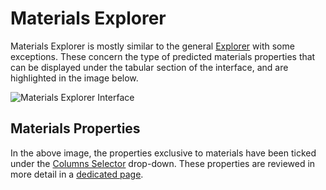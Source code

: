 # Materials Explorer

Materials Explorer is mostly similar to the general [Explorer](../../entities-general/ui/explorer.md) with some exceptions. These concern the type of predicted materials properties that can be displayed under the tabular section of the interface, and are highlighted in the image below.

![Materials Explorer Interface](../../images/materials-explorer-interface.png "Materials Explorer Interface")

## Materials Properties

In the above image, the properties exclusive to materials have been ticked under the [Columns Selector](../../entities-general/ui/explorer.md#columns-selector) drop-down. These properties are reviewed in more detail in a [dedicated page](../../properties/overview.md).
